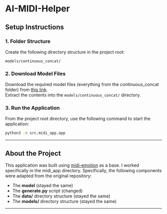 # AI-MIDI-Helper

## Setup Instructions

### 1. Folder Structure
Create the following directory structure in the project root:
```
models/continuous_concat/
```

### 2. Download Model Files
Download the required model files (everything from the continuous_concat folder) from [this link](https://drive.google.com/drive/folders/1R5-HaXmNzXBAhGq1idrDF-YEKkZm5C8C).  
Extract the contents into the `models/continuous_concat/` directory.

### 3. Run the Application
From the project root directory, use the following command to start the application:
```bash
python3 -m src.midi_app.app
```

---

## About the Project

This application was built using [midi-emotion](https://github.com/serkansulun/midi-emotion) as a base. I worked specifically in the midi_app directory. Specifically, the following components were adapted from the original repository:
- The **model** (stayed the same)
- The **generate.py** script (changed)
- The **data/** directory structure (stayed the same)
- The **models/** directory structure (stayed the same)

---
